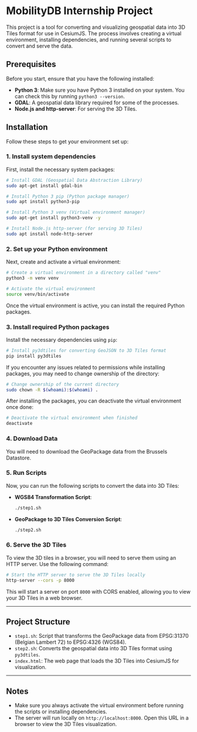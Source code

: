 # MobilityDB Internship Project

This project is a tool for converting and visualizing geospatial data into 3D Tiles format for use in CesiumJS. The process involves creating a virtual environment, installing dependencies, and running several scripts to convert and serve the data.

## Prerequisites

Before you start, ensure that you have the following installed:

- **Python 3**: Make sure you have Python 3 installed on your system. You can check this by running `python3 --version`.
- **GDAL**: A geospatial data library required for some of the processes.
- **Node.js and http-server**: For serving the 3D Tiles.

## Installation

Follow these steps to get your environment set up:

### 1. Install system dependencies

First, install the necessary system packages:

```bash
# Install GDAL (Geospatial Data Abstraction Library)
sudo apt-get install gdal-bin

# Install Python 3 pip (Python package manager)
sudo apt install python3-pip

# Install Python 3 venv (Virtual environment manager)
sudo apt-get install python3-venv -y

# Install Node.js http-server (for serving 3D Tiles)
sudo apt install node-http-server
```

### 2. Set up your Python environment

Next, create and activate a virtual environment:

```bash
# Create a virtual environment in a directory called "venv"
python3 -m venv venv

# Activate the virtual environment
source venv/bin/activate
```

Once the virtual environment is active, you can install the required Python packages.

### 3. Install required Python packages

Install the necessary dependencies using `pip`:

```bash
# Install py3dtiles for converting GeoJSON to 3D Tiles format
pip install py3dtiles
```

If you encounter any issues related to permissions while installing packages, you may need to change ownership of the directory:

```bash
# Change ownership of the current directory
sudo chown -R $(whoami):$(whoami) .
```

After installing the packages, you can deactivate the virtual environment once done:

```bash
# Deactivate the virtual environment when finished
deactivate
```

### 4. Download Data

You will need to download the GeoPackage data from the Brussels Datastore.

### 5. Run Scripts

Now, you can run the following scripts to convert the data into 3D Tiles:

- **WGS84 Transformation Script**:
   ```bash
   ./step1.sh
   ```

- **GeoPackage to 3D Tiles Conversion Script**:
   ```bash
   ./step2.sh
   ```

### 6. Serve the 3D Tiles

To view the 3D tiles in a browser, you will need to serve them using an HTTP server. Use the following command:

```bash
# Start the HTTP server to serve the 3D Tiles locally
http-server --cors -p 8000
```

This will start a server on port `8000` with CORS enabled, allowing you to view your 3D Tiles in a web browser.

---

## Project Structure

- `step1.sh`: Script that transforms the GeoPackage data from EPSG:31370 (Belgian Lambert 72) to EPSG:4326 (WGS84).
- `step2.sh`: Converts the geospatial data into 3D Tiles format using `py3dtiles`.
- `index.html`: The web page that loads the 3D Tiles into CesiumJS for visualization.

---

## Notes

- Make sure you always activate the virtual environment before running the scripts or installing dependencies.
- The server will run locally on `http://localhost:8000`. Open this URL in a browser to view the 3D Tiles visualization.
